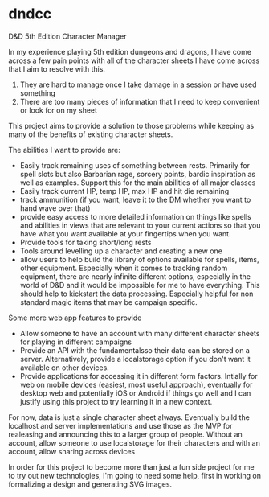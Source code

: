 # dndcc
D&amp;D 5th Edition Character Manager

In my experience playing 5th edition dungeons and dragons, I have come across a few pain points with all of the character sheets I have come across that I aim to resolve with this.

1. They are hard to manage once I take damage in a session or have used something
2. There are too many pieces of information that I need to keep convenient or look for on my sheet

This project aims to provide a solution to those problems while keeping as many of the benefits of existing character sheets.

The abilities I want to provide are:
- Easily track remaining uses of something between rests. Primarily for spell slots but also Barbarian rage, sorcery points, bardic inspiration as well as examples. Support this for the main abilities of all major classes
- Easily track current HP, temp HP, max HP and hit die remaining
- track ammunition (if you want, leave it to the DM whether you want to hand wave over that)
- provide easy access to more detailed information on things like spells and abilities in views that are relevant to your current actions so that you have what you want available at your fingertips when you want.
- Provide tools for taking short/long rests
- Tools around levelling up a character and creating a new one
- allow users to help build the library of options available for spells, items, other equipment. Especially when it comes to tracking random equipment, there are nearly infinite different options, especially in the world of D&D and it would be impossible for me to have everything. This should help to kickstart the data processing. Especially helpful for non standard magic items that may be campaign specific.

Some more web app features to provide
- Allow someone to have an account with many different character sheets for playing in different campaigns
- Provide an API with the fundamentalsso their data can be stored on a server. Alternatively, provide a localstorage option if you don't want it available on other devices.
- Provide applications for accessing it in different form factors. Intially for web on mobile devices (easiest, most useful approach), eventually for desktop web and potentially iOS or Android if things go well and I can justify using this project to try learning it in a new context.

For now, data is just a single character sheet always. Eventually build the localhost and server implementations and use those as the MVP for realeasing and announcing this to a larger group of people. Without an account, allow someone to use localstorage for their characters and with an account, allow sharing across devices

In order for this project to become more than just a fun side project for me to try out new technologies, I'm going to need some help, first in working on formalizing a design and generating SVG images.
